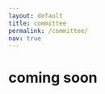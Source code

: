 ```yaml
---
layout: default
title: committee
permalink: /committee/
nav: true
---
```


# coming soon

<!-- TODO: The layout should be profile -->
